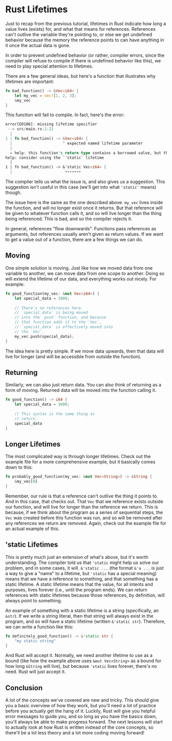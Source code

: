 # Rust Lifetimes

Just to recap from the previous tutorial,
lifetimes in Rust indicate how long a value lives (exists) for, and what that means for references.
References can't outlive the variable they're pointing to,
or else
we get undefined behavior because the memory the reference points
to can have anything in it once the actual data is gone.

In order to prevent undefined behavior
(or rather, compiler errors, since the compiler will refuse to compile if there is undefined behavior like this),
we need to play special attention to lifetimes.

There are a few general ideas, but here's a function that illustrates why lifetimes are important:
```rust
fn bad_function() -> &Vec<i64> {
    let my_vec = vec![1, 2, 3];
    &my_vec
}
```

This function will fail to compile. In fact, here's the error:
```rust
error[E0106]: missing lifetime specifier
 --> src/main.rs:1:22
  |
1 | fn bad_function() -> &Vec<i64> {
  |                      ^ expected named lifetime parameter
  |
  = help: this function's return type contains a borrowed value, but there is no value for it to be borrowed from
help: consider using the `'static` lifetime
  |
1 | fn bad_function() -> &'static Vec<i64> {
  |                       +++++++
```

The compiler tells us what the issue is, and also gives us a suggestion.
This suggestion isn't useful in this case (we'll get into what `'static'` means) though.

The issue here is the same as the one described above.
`my_vec` lives inside the function, and will no longer exist once it returns.
But that reference will be given to whatever function calls it,
and so will live longer than the thing being referenced.
This is bad, and so the compiler rejects it.

In general, references "flow downwards".
Functions pass references as arguments, but references usually aren't given as return values.
If we want to get a value out of a function, there are a few things we can do.

## Moving

One simple solution is moving.
Just like how we moved data from one variable to another, we can move data from one scope to another.
Doing so will extend the lifetime of our data, and everything works out nicely.
For example:
```rust
fn good_function(my_vec: &mut Vec<i64>) {
    let special_data = 1000;
    
    // There's no references here.
    // `special_data` is being moved
    // into the `push` function, and because
    // that function adds it to the `Vec`,
    // `special_data` is effectively moved into
    // the `Vec`.
    my_vec.push(special_data);
}
```

The idea here is pretty simple.
If we move data upwards, then that data will live for longer (and will be accessible from outside the function).

## Returning

Similarly, we can also just return data.
You can also think of returning as a form of moving.
Returned data will be moved into the function calling it.
```rust
fn good_function() -> i64 {
    let special_data = 1000;
    
    // This syntax is the same thing as
    // return.
    special_data
}
```

## Longer Lifetimes

The most complicated way is through longer lifetimes.
Check out the example file for a more comprehensive example, but it basically comes down to this:
```rust
fn probably_good_function(my_vec: &mut Vec<String>) -> &String {
    &my_vec[0]
}
```

Remember, our rule is that a reference can't outlive the thing it points to.
And in this case, that checks out.
That `Vec` that we reference exists outside our function, and will live for longer than the reference we return.
This is because, if we think about the program as a series of sequential steps,
the `Vec` was created before this function was run, and so will be removed after any references we return are removed.
Again, check out the example file for an actual example of this.

## 'static Lifetimes

This is pretty much just an extension of what's above, but it's worth understanding.
The compiler told us that `'static` might help us solve our problem, and in some cases, it will.
`&'static ...` (the format `&'a ...` is just a way to give a "name" to a lifetime,
but `'static` has a special meaning) means that we have a reference to something,
and that something has a static lifetime.
A static lifetime means that the value, for all intents and purposes, lives forever (i.e., until the program ends).
We can return references with static lifetimes because those references, by definition, will always point to something.

An example of something with a static lifetime is a string (specifically, an `&str`).
If we write a string literal, then that string will always exist in the program,
and so will have a static lifetime (written `&'static str`).
Therefore, we can write a function like this:
```rust
fn definitely_good_function() -> &'static str {
    "my static string"
}
```

And Rust will accept it.
Normally, we need another lifetime to use as a bound
(like how the example above uses `&mut Vec<String>` as a bound for how long `&String` will live),
but because `'static` lives forever, there's no need.
Rust will just accept it.

## Conclusion

A lot of the concepts we've covered are new and tricky.
This should give you a basic overview of how they work,
but you'll need a lot of practice before you actually get the hang of it.
Luckily, Rust will give you helpful error messages to guide you,
and so long as you have the basics down, you'll always be able to make progress forward.
The next lessons will start to actually look at how Rust is written instead of the core concepts,
so there'll be a lot less theory and a lot more coding moving forward!